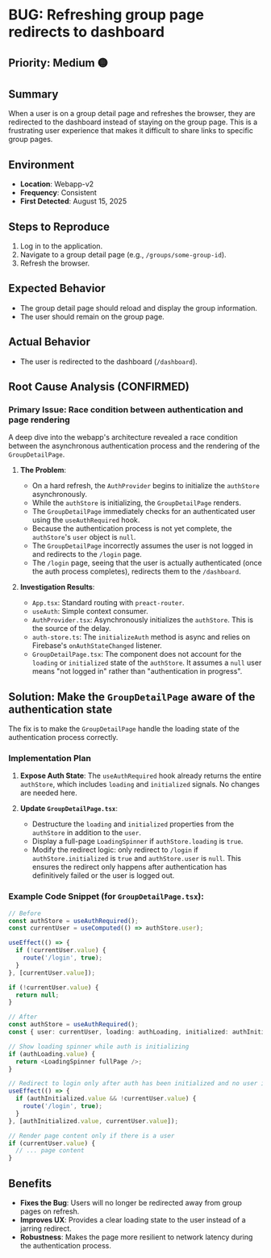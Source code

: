 # BUG: Refreshing group page redirects to dashboard

## Priority: Medium 🟡

## Summary
When a user is on a group detail page and refreshes the browser, they are redirected to the dashboard instead of staying on the group page. This is a frustrating user experience that makes it difficult to share links to specific group pages.

## Environment
- **Location**: Webapp-v2
- **Frequency**: Consistent
- **First Detected**: August 15, 2025

## Steps to Reproduce
1. Log in to the application.
2. Navigate to a group detail page (e.g., `/groups/some-group-id`).
3. Refresh the browser.

## Expected Behavior
- The group detail page should reload and display the group information.
- The user should remain on the group page.

## Actual Behavior
- The user is redirected to the dashboard (`/dashboard`).

## Root Cause Analysis (CONFIRMED)

### Primary Issue: Race condition between authentication and page rendering
A deep dive into the webapp's architecture revealed a race condition between the asynchronous authentication process and the rendering of the `GroupDetailPage`.

1.  **The Problem**:
    -   On a hard refresh, the `AuthProvider` begins to initialize the `authStore` asynchronously.
    -   While the `authStore` is initializing, the `GroupDetailPage` renders.
    -   The `GroupDetailPage` immediately checks for an authenticated user using the `useAuthRequired` hook.
    -   Because the authentication process is not yet complete, the `authStore`'s `user` object is `null`.
    -   The `GroupDetailPage` incorrectly assumes the user is not logged in and redirects to the `/login` page.
    -   The `/login` page, seeing that the user is actually authenticated (once the auth process completes), redirects them to the `/dashboard`.

2.  **Investigation Results**:
    -   `App.tsx`: Standard routing with `preact-router`.
    -   `useAuth`: Simple context consumer.
    -   `AuthProvider.tsx`: Asynchronously initializes the `authStore`. This is the source of the delay.
    -   `auth-store.ts`: The `initializeAuth` method is async and relies on Firebase's `onAuthStateChanged` listener.
    -   `GroupDetailPage.tsx`: The component does not account for the `loading` or `initialized` state of the `authStore`. It assumes a `null` user means "not logged in" rather than "authentication in progress".

## Solution: Make the `GroupDetailPage` aware of the authentication state

The fix is to make the `GroupDetailPage` handle the loading state of the authentication process correctly.

### Implementation Plan

1.  **Expose Auth State**: The `useAuthRequired` hook already returns the entire `authStore`, which includes `loading` and `initialized` signals. No changes are needed here.

2.  **Update `GroupDetailPage.tsx`**:
    -   Destructure the `loading` and `initialized` properties from the `authStore` in addition to the `user`.
    -   Display a full-page `LoadingSpinner` if `authStore.loading` is `true`.
    -   Modify the redirect logic: only redirect to `/login` if `authStore.initialized` is `true` and `authStore.user` is `null`. This ensures the redirect only happens after authentication has definitively failed or the user is logged out.

### Example Code Snippet (for `GroupDetailPage.tsx`):

```typescript
// Before
const authStore = useAuthRequired();
const currentUser = useComputed(() => authStore.user);

useEffect(() => {
  if (!currentUser.value) {
    route('/login', true);
  }
}, [currentUser.value]);

if (!currentUser.value) {
  return null;
}

// After
const authStore = useAuthRequired();
const { user: currentUser, loading: authLoading, initialized: authInitialized } = authStore;

// Show loading spinner while auth is initializing
if (authLoading.value) {
  return <LoadingSpinner fullPage />;
}

// Redirect to login only after auth has been initialized and no user is found
useEffect(() => {
  if (authInitialized.value && !currentUser.value) {
    route('/login', true);
  }
}, [authInitialized.value, currentUser.value]);

// Render page content only if there is a user
if (currentUser.value) {
  // ... page content
}
```

## Benefits
- **Fixes the Bug**: Users will no longer be redirected away from group pages on refresh.
- **Improves UX**: Provides a clear loading state to the user instead of a jarring redirect.
- **Robustness**: Makes the page more resilient to network latency during the authentication process.
